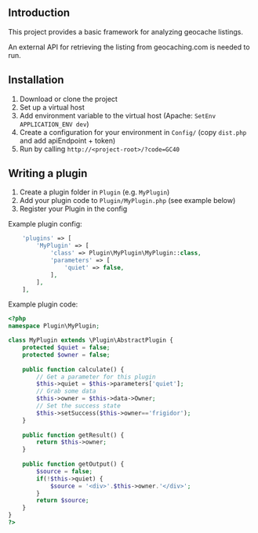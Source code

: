 ## Introduction
This project provides a basic framework for analyzing geocache listings.

An external API for retrieving the listing from geocaching.com is needed to run.

## Installation
1. Download or clone the project
2. Set up a virtual host
3. Add environment variable to the virtual host (Apache: `SetEnv APPLICATION_ENV dev`)
4. Create a configuration for your environment in `Config/` (copy `dist.php` and add apiEndpoint + token)
5. Run by calling `http://<project-root>/?code=GC40`

## Writing a plugin
1. Create a plugin folder in `Plugin` (e.g. `MyPlugin`)
2. Add your plugin code to `Plugin/MyPlugin.php` (see example below)
3. Register your Plugin in the config

Example plugin config:
```php
    'plugins' => [
        'MyPlugin' => [
            'class' => Plugin\MyPlugin\MyPlugin::class,
            'parameters' => [
                'quiet' => false,
            ],
        ],
    ],
```

Example plugin code:
```php
<?php
namespace Plugin\MyPlugin;

class MyPlugin extends \Plugin\AbstractPlugin {
    protected $quiet = false;
    protected $owner = false;
    
    public function calculate() {
        // Get a parameter for this plugin
        $this->quiet = $this->parameters['quiet'];
        // Grab some data
        $this->owner = $this->data->Owner;
        // Set the success state
        $this->setSuccess($this->owner=='frigidor');
    }
    
    public function getResult() {
        return $this->owner;
    }
    
    public function getOutput() {
        $source = false;
        if(!$this->quiet) {
            $source = '<div>'.$this->owner.'</div>';
        }
        return $source;
    }
}
?>
```